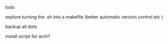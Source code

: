 todo 

explore turning the .sh into a makefile (better automatic version control etc )

backup all dots 

install script for arch? 

